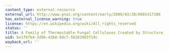 ```yaml
---
content_type: external-resource
external_url: http://www.pnas.org/content/early/2009/03/20/0901417106
has_external_license_warning: true
license: https://en.wikipedia.org/wiki/All_rights_reserved
status: ''
title: A Family of Thermostable Fungal Cellulases Created by Structure-Guided Recombination
uid: be1f6fb4-2d9b-43b8-9dcf-58183903719c
wayback_url: ''
---
```

